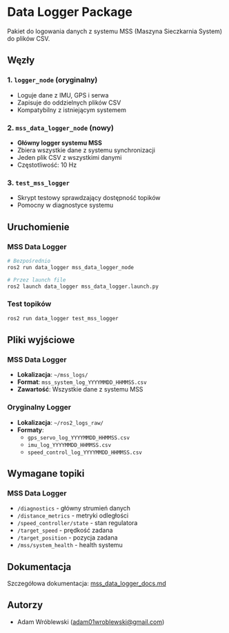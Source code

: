 # Data Logger Package

Pakiet do logowania danych z systemu MSS (Maszyna Sieczkarnia System) do plików CSV.

## Węzły

### 1. `logger_node` (oryginalny)
- Loguje dane z IMU, GPS i serwa
- Zapisuje do oddzielnych plików CSV
- Kompatybilny z istniejącym systemem

### 2. `mss_data_logger_node` (nowy)
- **Główny logger systemu MSS**
- Zbiera wszystkie dane z systemu synchronizacji
- Jeden plik CSV z wszystkimi danymi
- Częstotliwość: 10 Hz

### 3. `test_mss_logger`
- Skrypt testowy sprawdzający dostępność topików
- Pomocny w diagnostyce systemu

## Uruchomienie

### MSS Data Logger
```bash
# Bezpośrednio
ros2 run data_logger mss_data_logger_node

# Przez launch file
ros2 launch data_logger mss_data_logger.launch.py
```

### Test topików
```bash
ros2 run data_logger test_mss_logger
```

## Pliki wyjściowe

### MSS Data Logger
- **Lokalizacja**: `~/mss_logs/`
- **Format**: `mss_system_log_YYYYMMDD_HHMMSS.csv`
- **Zawartość**: Wszystkie dane z systemu MSS

### Oryginalny Logger
- **Lokalizacja**: `~/ros2_logs_raw/`
- **Formaty**: 
  - `gps_servo_log_YYYYMMDD_HHMMSS.csv`
  - `imu_log_YYYYMMDD_HHMMSS.csv`
  - `speed_control_log_YYYYMMDD_HHMMSS.csv`

## Wymagane topiki

### MSS Data Logger
- `/diagnostics` - główny strumień danych
- `/distance_metrics` - metryki odległości
- `/speed_controller/state` - stan regulatora
- `/target_speed` - prędkość zadana
- `/target_position` - pozycja zadana
- `/mss/system_health` - health systemu

## Dokumentacja

Szczegółowa dokumentacja: [mss_data_logger_docs.md](mss_data_logger_docs.md)

## Autorzy
- Adam Wróblewski (adam01wroblewski@gmail.com)
